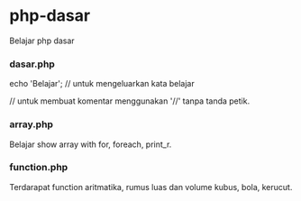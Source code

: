 # php-dasar
Belajar php dasar 

### dasar.php
echo 'Belajar';     // untuk mengeluarkan kata belajar 

// untuk membuat komentar menggunakan '//' tanpa tanda petik.

### array.php
Belajar show array with for, foreach, print_r.

### function.php
Terdarapat function aritmatika, rumus luas dan volume kubus, bola, kerucut.
